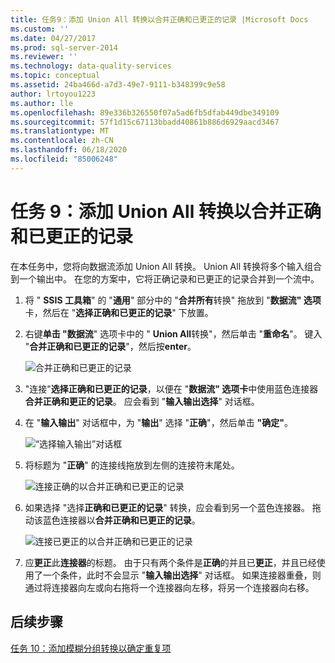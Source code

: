 ```yaml
---
title: 任务9：添加 Union All 转换以合并正确和已更正的记录 |Microsoft Docs
ms.custom: ''
ms.date: 04/27/2017
ms.prod: sql-server-2014
ms.reviewer: ''
ms.technology: data-quality-services
ms.topic: conceptual
ms.assetid: 24ba466d-a7d3-49e7-9111-b348399c9e58
author: lrtoyou1223
ms.author: lle
ms.openlocfilehash: 89e336b326550f07a5ad6fb5dfab449dbe349109
ms.sourcegitcommit: 57f1d15c67113bbadd40861b886d6929aacd3467
ms.translationtype: MT
ms.contentlocale: zh-CN
ms.lasthandoff: 06/18/2020
ms.locfileid: "85006248"
---
```

# <a name="task-9-adding-union-all-transform-to-combine-correct-and-corrected-records"></a>任务 9：添加 Union All 转换以合并正确和已更正的记录
  在本任务中，您将向数据流添加 Union All 转换。 Union All 转换将多个输入组合到一个输出中。 在您的方案中，它将正确记录和已更正的记录合并到一个流中。  
  
1.  将 " **SSIS 工具箱**" 的 "**通用**" 部分中的 "**合并所有**转换" 拖放到 "**数据流" 选项**卡，然后在 "**选择正确和已更正的记录**" 下放置。  
  
2.  右键**单击 "数据流**" 选项卡中的 " **Union All**转换"，然后单击 "**重命名**"。 键入 "**合并正确和已更正的记录**"，然后按**enter**。  
  
     ![合并正确和已更正的记录](../../2014/tutorials/media/et-addinguattocombinecacrecords-01.jpg "合并正确和已更正的记录")  
  
3.  "连接"**选择正确和已更正的记录**，以便在 "**数据流" 选项卡**中使用蓝色连接器**合并正确和更正的记录**。 应会看到 "**输入输出选择**" 对话框。  
  
4.  在 "**输入输出**" 对话框中，为 "**输出**" 选择 "**正确**"，然后单击 **"确定"**。  
  
     ![“选择输入输出”对话框](../../2014/tutorials/media/et-addinguattocombinecacrecords-02.jpg "“选择输入输出”对话框")  
  
5.  将标题为 "**正确**" 的连接线拖放到左侧的连接符末尾处。  
  
     ![连接正确的以合并正确和已更正的记录](../../2014/tutorials/media/et-addinguattocombinecacrecords-03.jpg "连接正确的以合并正确和已更正的记录")  
  
6.  如果选择 "选择**正确和已更正的记录**" 转换，应会看到另一个蓝色连接器。 拖动该蓝色连接器以**合并正确和已更正的记录**。  
  
     ![连接已更正的以合并正确和已更正的记录](../../2014/tutorials/media/et-addinguattocombinecacrecords-04.jpg "连接已更正的以合并正确和已更正的记录")  
  
7.  应**更正**此**连接器**的标题。 由于只有两个条件是**正确**的并且已**更正**，并且已经使用了一个条件，此时不会显示 "**输入输出选择**" 对话框。 如果连接器重叠，则通过将连接器向左或向右拖将一个连接器向左移，将另一个连接器向右移。  
  
## <a name="next-step"></a>后续步骤  
 [任务 10：添加模糊分组转换以确定重复项](../../2014/tutorials/task-10-adding-fuzzy-group-transform-to-identify-duplicates.md)  
  
  
